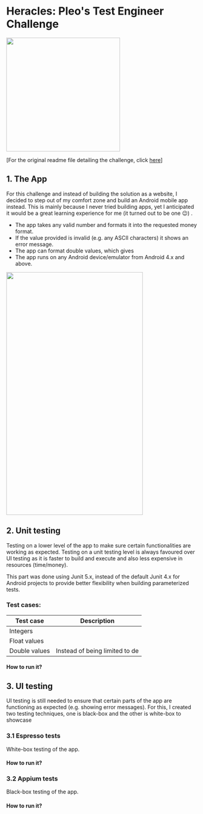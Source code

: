 # Heracles: Pleo's Test Engineer Challenge
<img src="https://upload.wikimedia.org/wikipedia/commons/4/48/Twelve_Labours_Altemps_Inv8642.jpg" height="300px"/>

[For the original readme file detailing the challenge, click [here](./OLD-README.md)]

## 1. The App
For this challenge and instead of building the solution as a website, I decided to step out of my comfort zone and build an Android mobile app instead. This is mainly because I never tried building apps, yet I anticipated it would be a great learning experience for me (it turned out to be one 😉) .

 - The app takes any valid number and formats it into the requested money format.
 - If the value provided is invalid (e.g. any ASCII characters) it shows an error message.
 - The app can format double values, which gives 
 - The app runs on any Android device/emulator from Android 4.x and above.

<img src="https://ibb.co/VgBv0d5" width="360" height="640" />

## 2. Unit testing
Testing on a lower level of the app to make sure certain functionalities are working as expected. Testing on a unit testing level is always favoured over UI testing as it is faster to build and execute and also less expensive in resources (time/money).

This part was done using Junit 5.x, instead of the default Junit 4.x for Android projects to provide better flexibility when building parameterized tests.

### Test cases:
| Test case             | Description       |
| -----------           | -----------       |
| Integers              |                   |
| Float values          |                   |
| Double values         | Instead of being limited to de                  |

#### How to run it?

## 3. UI testing
UI testing is still needed to ensure that certain parts of the app are functioning as expected (e.g. showing error messages). For this, I created two testing techniques, one is black-box and the other is white-box to showcase 

### 3.1 Espresso tests
White-box testing of the app.

#### How to run it?

### 3.2 Appium tests
Black-box testing of the app.

#### How to run it?
